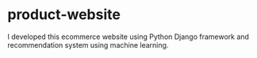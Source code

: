 # product-website
I developed this ecommerce website using Python Django framework and recommendation system using machine learning.
